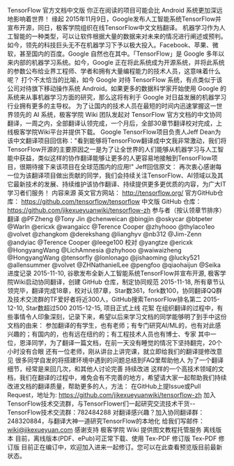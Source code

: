 TensorFlow 官方文档中文版 你正在阅读的项目可能会比 Android 系统更加深远地影响着世界！ 缘起 2015年11月9日，Google发布人工智能系统TensorFlow并宣布开源，同日，极客学院组织在线TensorFlow中文文档翻译。 机器学习作为人工智能的一种类型，可以让软件根据大量的数据来对未来的情况进行阐述或预判。如今，领先的科技巨头无不在机器学习下予以极大投入。Facebook、苹果、微软，甚至国内的百度。Google 自然也在其中。「TensorFlow」是 Google 多年以来内部的机器学习系统。如今，Google 正在将此系统成为开源系统，并将此系统的参数公布给业界工程师、学者和拥有大量编程能力的技术人员，这意味着什么呢？ 打个不太恰当的比喻，如今 Google 对待 TensorFlow 系统，有点类似于该公司对待旗下移动操作系统 Android。如果更多的数据科学家开始使用 Google 的系统来从事机器学习方面的研究，那么这将有利于 Google 对日益发展的机器学习行业拥有更多的主导权。 为了让国内的技术人员在最短的时间内迅速掌握这一世界领先的 AI 系统，极客学院 Wiki 团队发起对 TensorFlow 官方文档的中文协同翻译，一周之内，全部翻译认领完成，一个月后，全部30章节翻译校对完成，上线极客学院Wiki平台并提供下载。 Google TensorFlow项目负责人Jeff Dean为该中文翻译项目回信称："看到能够将TensorFlow翻译成中文我非常激动，我们将TensorFlow开源的主要原因之一是为了让全世界的人们能够从机器学习与人工智能中获益，类似这样的协作翻译能够让更多的人更容易地接触到TensorFlow项目，很期待接下来该项目在全球范围内的应用!" Jeff回信原文： 再次衷心感谢每一位为该翻译项目做出贡献的同学，我们会持续关注TensorFlow、AI领域以及其它最新技术的发展、持续维护该协作翻译、持续提供更多更优质的内容，为广大IT学习者们服务！ 内容来源 英文官方网站： http://tensorflow.org/ 官方GitHub仓库： https://github.com/tensorflow/tensorflow 中文版 GitHub 仓库： https://github.com/jikexueyuanwiki/tensorflow-zh 参与者（按认领章节排序） 翻译 @PFZheng @Tony Jin @chenweican @bingjin @oskycar @btpeter @Warln @ericxk @wangaicc @Terence Cooper @zhyhooo @thylaco1eo @volvet @zhangkom @derekshang @lianghyv @nb312 @Jim-Zenn @andyiac @Terence Cooper @leege100 校对 @yangtze @ericxk @HongyangWang @LichAmnesia @zhyhooo @waiwaizheng @HongyangWang @tensorfly @lonlonago @jishaoming @lucky521 @allensummer @volvet @ZHNathanielLee @pengfoo @qiaohaijun @Seika 进度记录 2015-11-10, 谷歌发布全新人工智能系统TensorFlow并宣布开源, 极客学院Wiki启动协同翻译，创建 GitHub 仓库，制定协同规范 2015-11-18, 所有章节认领完毕，翻译完成18章，校对认领7章，Star数361，fork数100，协同翻译QQ群及技术交流群的TF爱好者将近300人，GitHub搜索TensorFlow排名第二 2015-12-10, Star数超过500 2015-12-15, 项目正式上线 花絮 在组织翻译的过程中，有些事情令人印象深刻，记录下来，希望以后来学习文档的同学能够明了到手中这份文档的由来： 参加翻译的有学生，也有老师；有专门研究AI/ML的，也有对此感兴趣的；有国内的，也有远在纽约的；有工程技术人员也有博士、专家 其中一位，恩泽同学，为了翻译一篇文档，在前一天没有睡觉的情况下坚持翻完，20个小时没有合眼 还有一位老师，刚从讲台上讲完课，就立即给我们的翻译提修改意见 很多同学自发的将搭建环境中遇到的问题总结到FAQ里帮助他人 为了一个翻译细节，经常是来回几次，和其他人讨论完善 持续改进 这样的一个高技术领域的文档，我们在翻译的过程中，难免会有不完善的地方，希望请大家一起帮助我们持续改进文档的翻译质量，帮助更多的人，方法： 在GitHub上提Issue或Pull Request，地址为: https://github.com/jikexueyuanwiki/tensorflow-zh 加入TensorFlow技术交流群，与TensorFlower们一起研究交流技术干货--TensorFlow技术交流群：782484288 对翻译感兴趣？加入协同翻译群：248320884，与翻译大神一道研究TensorFlow的本地化 给我们写邮件： wiki@jikexueyuan.com 感谢支持 极客学院 Wiki 提供图文教程托管服务 离线版本 目前，离线版本(PDF、ePub)可正常下载、使用 Tex-PDF 修订版 Tex-PDF 修订版 目前正在编订中，欢迎加入进来一起修订。您可以在此查看预览版目前最新状态。